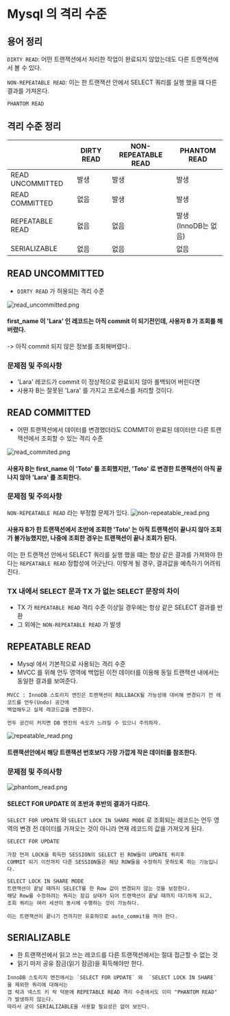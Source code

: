 # Mysql 의 격리 수준

## 용어 정리

`DIRTY READ`:  어떤 트랜잭션에서 처리한 작업이 완료되지 않았는데도 다른 트랜잭션에서 볼 수 있다.

`NON-REPEATABLE READ`: 이는 한 트랜잭션 안에서 SELECT 쿼리를 실행 했을 떄 다른 결과를 가져온다.

`PHANTOM READ`

## 격리 수준 정리

|                  | DIRTY READ | NON-REPEATABLE READ | PHANTOM READ          |
|------------------|------------|---------------------|-----------------------|
| READ UNCOMMITTED | 발생         | 발생                  | 발생                    |
| READ COMMITTED   | 없음         | 발생                  | 발생                    |
| REPEATABLE READ  | 없음         | 없음                  | 발생 <br/> (InnoDB는 없음) |
| SERIALIZABLE     | 없음         | 없음                  | 없음                    |

## READ UNCOMMITTED

- `DIRTY READ` 가 허용되는 격리 수준

![read_uncommitted.png](images/read_uncommitted.png)

#### first_name 이 'Lara' 인 레코드는 아직 commit 이 되기전인데, 사용자 B 가 조회를 해버렸다.

-> 아직 commit 되지 않은 정보를 조회해버렸다..

### 문제점 및 주의사항

- 'Lara' 레코드가 commit 이 정상적으로 완료되지 않아 롤백되어 버린다면
- 사용자 B는 잘못된 'Lara' 를 가지고 프로세스를 처리할 것이다.

## READ COMMITTED

- 어떤 트랜잭션에서 데이터를 변경했더라도 COMMIT이 완료된 데이터만 다른 트랜잭션에서 조회할 수 있는 격리 수준

![read_commited.png](images/read_commited.png)

#### 사용자 B는 first_name 이 'Toto' 를 조회했지만, 'Toto' 로 변경한 트랜잭션이 아직 끝나지 않아 'Lara' 를 조회한다.

### 문제점 및 주의사항

`NON-REPEATABLE READ` 라는 부정합 문제가 있다.
![non-repeatable_read.png](images/non-repeatable_read.png)

#### 사용자 B가 한 트랜잭션에서 초반에 조회한 'Toto' 는 아직 트랜잭션이 끝나지 않아 조회가 불가능했지만, 나중에 조회한 경우는 트랜잭션이 끝나 조회가 된다.

이는 한 트랜잭션 안에서 SELECT 쿼리를 실행 했을 떄는 항상 같은 결과를 가져와야 한다는 `REPEATABLE READ` 정합성에 어긋난다. 이렇게 될 경우, 결과값을 예측하기 어려워진다.

### TX 내에서 SELECT 문과 TX 가 없는 SELECT 문장의 차이

- TX 가 `REPEATABLE READ` 격리 수준 이상일 경우에는 항상 같은 SELECT 결과를 반환
- 그 외에는 `NON-REPEATABLE READ` 가 발생

## REPEATABLE READ

- Mysql 에서 기본적으로 사용되는 격리 수준
- MVCC 를 위해 언두 영역에 백업된 이전 데이터를 이용해 동일 트랜잭션 내에서는 동일한 결과를 보여준다.

```
MVCC : InnoDB 스토리지 엔진은 트랜잭션이 ROLLBACK될 가능성에 대비해 변경되기 전 레코드를 언두(Undo) 공간에
백업해두고 실제 레코드값을 변경한다.

언두 공간이 커지면 DB 엔진의 속도가 느려질 수 있으니 주의하자.
```

![repeatable_read.png](images/repeatable_read.png)

#### 트랜잭션안에서 해당 트랜잭션 번호보다 가장 가깝게 작은 데이터를 참조한다.

### 문제점 및 주의사항

![phantom_read.png](images/phantom_read.png)

#### SELECT FOR UPDATE 의 초반과 후반의 결과가 다르다.

`SELECT FOR UPDATE` 와  `SELECT LOCK IN SHARE MODE` 로 조회되는 레코드는 언두 영역의 변경 전 데이터를 가져오는 것이 아니라 연재 레코드의 값을 가져오게 된다.

```
SELECT FOR UPDATE 

가장 먼저 LOCK을 획득한 SESSION의 SELECT 된 ROW들이 UPDATE 쿼리후
COMMIT 되기 이전까지 다른 SESSION들은 해당 ROW들을 수정하지 못하도록 하는 기능입니다.

SELECT LOCK IN SHARE MODE
트랜잭션이 끝날 때까지 SELECT를 한 Row 값이 변경되지 않는 것을 보장한다.
해당 Row를 수정하려는 쿼리는 잠김 상태가 되어 트랜잭션이 끝날 때까지 대기하게 되고, 
조회 쿼리는 여러 세션이 동시에 수행하는 것이 가능하다.

이는 트랜잭션이 끝나기 전까지만 유효하므로 auto_commit을 꺼야 한다.

```

## SERIALIZABLE

- 한 트랜잭션에서 읽고 쓰는 레코드를 다른 트랜잭션에서는 절대 접근할 수 없는 것
- 읽기 마저 공유 잠금(읽기 잠금)을 획득해야만 한다.

```
InnoDB 스토리지 엔진에서는 `SELECT FOR UPDATE` 와  `SELECT LOCK IN SHARE` 을 제외한 쿼리에 대해서는 
갭 락과 넥스트 키 락 덕분에 REPETABLE READ 격리 수준에서도 이미 "PHANTOM READ" 가 발생하지 않는다.
따라서 굳이 SERIALIZABLE을 사용할 필요성은 없어 보인다. 
```
